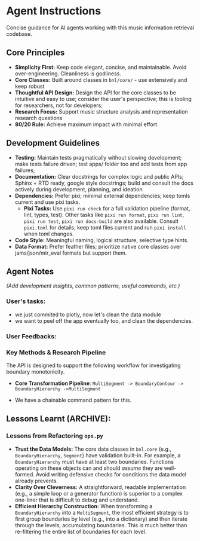 # Agent Instructions

Concise guidance for AI agents working with this music information retrieval codebase.

## Core Principles

- **Simplicity First:** Keep code elegant, concise, and maintainable. Avoid over-engineering. Cleanliness is godliness.
- **Core Classes:** Built around classes in `bnl/core/` - use extensively and keep robust
- **Thoughtful API Design:** Design the API for the core classes to be intuitive and easy to use; consider the user's perspective; this is tooling for researchers, not for developers;
- **Research Focus:** Support music structure analysis and representation research questions
- **80/20 Rule:** Achieve maximum impact with minimal effort

## Development Guidelines

- **Testing:** Maintain tests pragmatically without slowing development; make tests failure driven; test apps/ folder too and add tests from app failures;
- **Documentation:** Clear docstrings for complex logic and public APIs; Sphinx + RTD ready, google style docstrings; build and consult the docs actively during development, planning, and ideation
- **Dependencies:** Prefer pixi; minimal external dependencies; keep tomls current and use pixi tasks.
    - **Pixi Tasks:** Use `pixi run check` for a full validation pipeline (format, lint, types, test). Other tasks like `pixi run format`, `pixi run lint`, `pixi run test`, `pixi run docs-build` are also available. Consult `pixi.toml` for details; keep toml files current and run `pixi install` when toml changes.
- **Code Style:** Meaningful naming, logical structure, selective type hints.
- **Data Format:** Prefer feather files; prioritize native core classes over jams/json/mir_eval formats but support them.


## Agent Notes

*(Add development insights, common patterns, useful commands, etc.)*

### User's tasks:
- we just commited to plotly, now let's clean the data module
- we want to peel off the app eventually too, and clean the dependencies.
  

### User Feedbacks:

### **Key Methods & Research Pipeline**

The API is designed to support the following workflow for investigating boundary monotonicity.

* **Core Transformation Pipeline**:
`MultiSegment -> BoundaryContour -> BoundaryHierarchy ->MultiSegment`
- We have a chainable command pattern for this.


## Lessons Learnt (ARCHIVE):
### Lessons from Refactoring `ops.py`

- **Trust the Data Models:** The core data classes in `bnl.core` (e.g., `BoundaryHierarchy`, `Segment`) have validation built-in. For example, a `BoundaryHierarchy` must have at least two boundaries. Functions operating on these objects can and should *assume* they are well-formed. Avoid writing defensive checks for conditions the data model already prevents.
- **Clarity Over Cleverness:** A straightforward, readable implementation (e.g., a simple loop or a generator function) is superior to a complex one-liner that is difficult to debug and understand.
- **Efficient Hierarchy Construction:** When transforming a `BoundaryHierarchy` into a `MultiSegment`, the most efficient strategy is to first group boundaries by level (e.g., into a dictionary) and then iterate through the levels, accumulating boundaries. This is much better than re-filtering the entire list of boundaries for each level.

